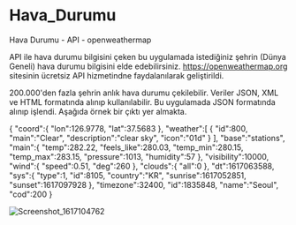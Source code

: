 # Hava_Durumu
Hava Durumu - API - openweathermap

API ile hava durumu bilgisini çeken bu uygulamada istediğiniz şehrin (Dünya Geneli) hava durumu bilgisini elde edebilirsiniz.
https://openweathermap.org sitesinin ücretsiz API hizmetindne faydalanılarak geliştirildi.


200.000'den fazla şehrin anlık hava durumu çekilebilir.
Veriler JSON, XML ve HTML formatında alınıp kullanılabilir. Bu uygulamada JSON formatında alınıp işlendi.
Aşağıda örnek bir çıktı yer almakta.

{
   "coord":{
      "lon":126.9778,
      "lat":37.5683
   },
   "weather":[
      {
         "id":800,
         "main":"Clear",
         "description":"clear sky",
         "icon":"01d"
      }
   ],
   "base":"stations",
   "main":{
      "temp":282.22,
      "feels_like":280.03,
      "temp_min":280.15,
      "temp_max":283.15,
      "pressure":1013,
      "humidity":57
   },
   "visibility":10000,
   "wind":{
      "speed":0.51,
      "deg":260
   },
   "clouds":{
      "all":0
   },
   "dt":1617063588,
   "sys":{
      "type":1,
      "id":8105,
      "country":"KR",
      "sunrise":1617052851,
      "sunset":1617097928
   },
   "timezone":32400,
   "id":1835848,
   "name":"Seoul",
   "cod":200
}

![Screenshot_1617104762](https://user-images.githubusercontent.com/38869245/112984983-41b5ec80-9168-11eb-92e4-96a21aae4426.png)

